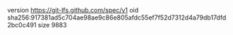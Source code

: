 version https://git-lfs.github.com/spec/v1
oid sha256:917381ad5c704ae98ae9c86e805afdc55ef7f52d7312d4a79db17dfd2bc0c491
size 9883
